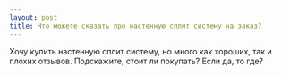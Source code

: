 ```yaml
---
layout: post 
title: Что можете сказать про настенную сплит систему на заказ? 
--- 
```

Хочу купить настенную сплит систему, но много как хороших, так и плохих отзывов. Подскажите, стоит ли покупать? Если да, то где?